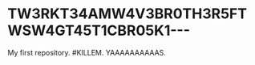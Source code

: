 TW3RKT34AMW4V3BR0TH3R5FTWSW4GT45T1CBR05K1---
============================================

My first repository. #KILLEM.
YAAAAAAAAAAS.
